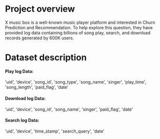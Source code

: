 # Project overview

X music box is a well-known music player platform and interested in Churn Prediction and Recommendation. To help explore this question, they have provided log data containing billions of song play, search, and download records generated by 600K users. 

# Dataset description

#### Play log Data: 
'uid', 'device', 'song_id', 'song_type', 'song_name', 'singer', 'play_time', 'song_length', 'paid_flag', 'date'

#### Download log Data: 
'uid', 'device', 'song_id', 'song_name', 'singer', 'paid_flag', 'date'

#### Search log Data: 
'uid', 'device', 'time_stamp', 'search_query', 'date'
